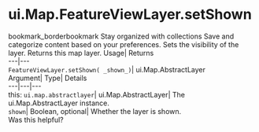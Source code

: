  
#  ui.Map.FeatureViewLayer.setShown
bookmark_borderbookmark Stay organized with collections  Save and categorize content based on your preferences.
Sets the visibility of the layer. 
Returns this map layer.
Usage| Returns  
---|---  
`FeatureViewLayer.setShown( _shown_)`| ui.Map.AbstractLayer  
Argument| Type| Details  
---|---|---  
this: `ui.map.abstractlayer`| ui.Map.AbstractLayer| The ui.Map.AbstractLayer instance.  
`shown`| Boolean, optional| Whether the layer is shown.  
Was this helpful?
